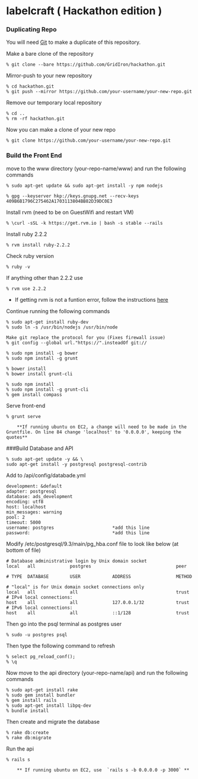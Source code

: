 # labelcraft ( Hackathon edition )

### Duplicating Repo  

You will need [Git][git] to make a duplicate of this repository. 

Make a bare clone of the repository  
	
	% git clone --bare https://github.com/GridIron/hackathon.git

Mirror-push to your new repository  
	
	% cd hackathon.git  
	% git push --mirror https://github.com/your-username/your-new-repo.git

Remove our temporary local repository  
	
	% cd ..  
	% rm -rf hackathon.git 

Now you can make a clone of your new repo  
	
	% git clone https://github.com/your-username/your-new-repo.git 



### Build the Front End
move to the www directory (your-repo-name/www) and run the following commands

	% sudo apt-get update && sudo apt-get install -y npm nodejs

	% gpg --keyserver hkp://keys.gnupg.net --recv-keys 409B6B1796C275462A1703113804BB82D39DC0E3

Install rvm  (need to be on GuestWifi and restart VM)

	% \curl -sSL -k https://get.rvm.io | bash -s stable --rails

	
Install ruby 2.2.2  

	% rvm install ruby-2.2.2

Check ruby version  

	% ruby -v

If anything other than 2.2.2 use  

	% rvm use 2.2.2
		
* If getting rvm is not a funtion error, follow the instructions [here][rvm]

Continue running the following commands

	% sudo apt-get install ruby-dev
	% sudo ln -s /usr/bin/nodejs /usr/bin/node

	Make git replace the protocol for you (Fixes firewall issue)
	% git config --global url."https://".insteadOf git://

	% sudo npm install -g bower
	% sudo npm install -g grunt

	% bower install
	% bower install grunt-cli

	% sudo npm install
	% sudo npm install -g grunt-cli
	% gem install compass
	
Serve front-end  

	% grunt serve	

		**If running ubuntu on EC2, a change will need to be made in the Gruntfile. On line 84 change 'localhost' to '0.0.0.0', keeping the quotes**

###Build Database and API

	% sudo apt-get update -y && \
  	sudo apt-get install -y postgresql postgresql-contrib

Add to /api/config/databade.yml  

  	development: &default  
  	adapter: postgresql  
  	database: ads_development  
  	encoding: utf8  
  	host: localhost  
  	min_messages: warning  
  	pool: 2  
  	timeout: 5000  
  	username: postgres 						*add this line  
  	password:								*add this line  

Modify /etc/postgresql/9.3/main/pg_hba.conf file to look like below (at bottom of file)  

	# Database administrative login by Unix domain socket
	local   all             postgres                                peer

	# TYPE  DATABASE        USER            ADDRESS                 METHOD

	# "local" is for Unix domain socket connections only
	local   all             all                                     trust
	# IPv4 local connections:
	host    all             all             127.0.0.1/32            trust
	# IPv6 local connections:
	host    all             all             ::1/128                 trust

Then go into the psql terminal as postgres user  

	% sudo -u postgres psql

Then type the following command to refresh  

	% select pg_reload_conf();
	% \q

Now move to the api directory (your-repo-name/api) and run the following commands  

	% sudo apt-get install rake
	% sudo gem install bundler
	% gem install rails 
	% sudo apt-get install libpq-dev
	% bundle install

Then create and migrate the database  

  	% rake db:create  
  	% rake db:migrate  

 Run the api  

	% rails s
		
		** If running ubuntu on EC2, use  `rails s -b 0.0.0.0 -p 3000` **

[git]: https://git-scm.com/book/en/v2/Getting-Started-Installing-Git
[rvm]: https://rvm.io/integration/gnome-terminal
